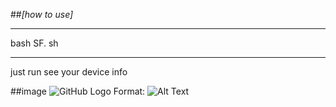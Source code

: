 ##*[how to use]*

----------------

bash SF. sh


------------------
just run 
see your device info 

##image
![GitHub Logo](logo.png)
Format: ![Alt Text](url)
